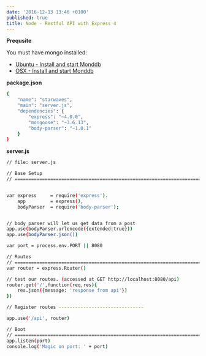 ```yaml
---
date: '2016-12-13 13:46 +0100'
published: true
title: Node - Restful API with Express 4
---
```


**Prequsite**

You must have mongo installed:

* [Ubuntu - Install and start Monddb](http://develdoe.com/2016/ubuntu-mongo-db-ce/) 
* [OSX - Install and start Monddb](http://develdoe.com/2016/osx-mongo-db/)

**package.json**

```bash
{
    "name": "starwaves",
    "main": "server.js",
    "dependencies": {
        "express": "~4.0.0",
        "mongoose": "~3.6.13",
        "body-parser": "~1.0.1"
    }
}
```

**server.js**

```bash
// file: server.js

// Base Setup
// =============================================================================


var express     = require('express').
    app         = express(),
    bodyParser  = require('body-parser');


// body parser will let us get data from a post
app.use(bodyParser.urlencode({extended:true}))
app.use(bodyParser.json())

var port = process.env.PORT || 8080

// Routes
// =============================================================================
var router = express.Router()

// test our routes. (accessed at GET http://localhost:8080/api)
router.get('/',function(req,res){
    res.json({message: 'response from api'})
})

// Register routes -------------------------------

app.use('/api', router)

// Boot
// =============================================================================
app.listen(port)
console.log('Magic on port: ' + port)
```

